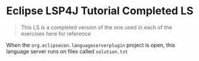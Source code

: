 # Eclipse LSP4J Tutorial Completed LS

> This LS is a completed version of the one used in each of the exercises here for reference

When the `org.eclipsecon.languageserverplugin` project is open, this language server runs on files called `solution.txt`
